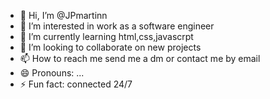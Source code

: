 - 👋 Hi, I’m @JPmartinn
- 👀 I’m interested in work as a software engineer
- 🌱 I’m currently learning html,css,javascrpt  
- 💞️ I’m looking to collaborate on new projects
- 📫 How to reach me send me a dm or contact me by email
- 😄 Pronouns: ...
- ⚡ Fun fact: connected 24/7

<!---
JPmartinn/JPmartinn is a ✨ special ✨ repository because its `README.md` (this file) appears on your GitHub profile.
You can click the Preview link to take a look at your changes.
--->
